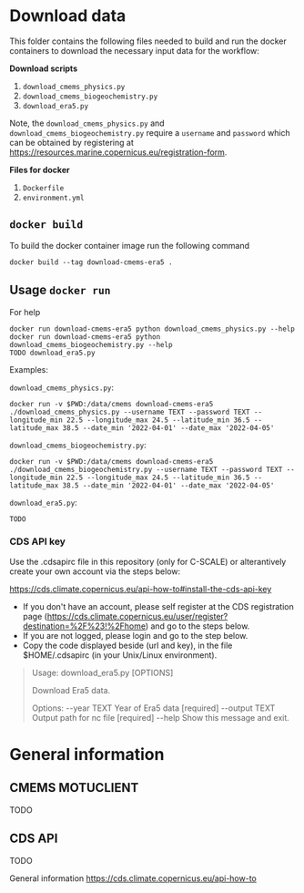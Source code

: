 # Download data
This folder contains the following files needed to build and run the docker
containers to download the necessary input data for the workflow:

**Download scripts**
1. `download_cmems_physics.py`
2. `download_cmems_biogeochemistry.py`
3. `download_era5.py`

Note, the `download_cmems_physics.py` and `download_cmems_biogeochemistry.py` require a `username` and `password` which can be obtained by registering at https://resources.marine.copernicus.eu/registration-form.

**Files for docker**
1. `Dockerfile`
2. `environment.yml`

## `docker build`
To build the docker container image run the following command
  
    docker build --tag download-cmems-era5 .

## Usage `docker run`

For help

    docker run download-cmems-era5 python download_cmems_physics.py --help
    docker run download-cmems-era5 python download_cmems_biogeochemistry.py --help
    TODO download_era5.py

Examples:

`download_cmems_physics.py`:

    docker run -v $PWD:/data/cmems download-cmems-era5 ./download_cmems_physics.py --username TEXT --password TEXT --longitude_min 22.5 --longitude_max 24.5 --latitude_min 36.5 --latitude_max 38.5 --date_min '2022-04-01' --date_max '2022-04-05'

`download_cmems_biogeochemistry.py`:

    docker run -v $PWD:/data/cmems download-cmems-era5 ./download_cmems_biogeochemistry.py --username TEXT --password TEXT --longitude_min 22.5 --longitude_max 24.5 --latitude_min 36.5 --latitude_max 38.5 --date_min '2022-04-01' --date_max '2022-04-05'

`download_era5.py`:

    TODO  

### CDS API key
Use the .cdsapirc file in this repository (only for C-SCALE) or alterantively create your own account via the steps below:

https://cds.climate.copernicus.eu/api-how-to#install-the-cds-api-key
- If you don't have an account, please self register at the CDS registration page (https://cds.climate.copernicus.eu/user/register?destination=%2F%23!%2Fhome) and go to the steps below.
- If you are not logged, please login and go to the step below.
- Copy the code displayed beside (url and key), in the file $HOME/.cdsapirc (in your Unix/Linux environment).


> Usage: download_era5.py [OPTIONS]
> 
> Download Era5 data.
>
> Options:
>   --year TEXT    Year of Era5 data  [required]
>   --output TEXT  Output path for nc file  [required]
>   --help         Show this message and exit.



# General information

## CMEMS MOTUCLIENT
TODO

## CDS API
TODO

General information
https://cds.climate.copernicus.eu/api-how-to 

